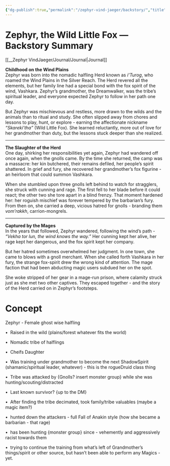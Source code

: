 ```yaml
---
{"dg-publish":true,"permalink":"/zephyr-vind-jaeger/backstory/","title":"Zephyr VindJaeger","tags":["gardenEntry"]}
---
```


# **Zephyr, the Wild Little Fox — Backstory Summary**

[[__Zephyr VindJaeger/Journal/Journal\|Journal]]

**Childhood on the Wind Plains**  
Zephyr was born into the nomadic halfling Herd known as _i’Turog_, who roamed the Wind Plains in the Silver Reach. The Herd revered all the elements, but her family line had a special bond with the fox spirit of the wind, Vashkara. Zephyr’s grandmother, the Dreamwalker, was the tribe’s spiritual leader, and everyone expected Zephyr to follow in her path one day.

But Zephyr was mischievous and restless, more drawn to the wilds and the animals than to ritual and study. She often slipped away from chores and lessons to play, hunt, or explore - earning the affectionate nickname _“Skareki’tha”_ (Wild Little Fox). She learned reluctantly, more out of love for her grandmother than duty, but the lessons stuck deeper than she realized.

---

**The Slaughter of the Herd**  
One day, shirking her responsibilities yet again, Zephyr had wandered off once again, when the gnolls came. By the time she returned, the camp was a massacre: her kin butchered, their remains defiled, her people’s spirit shattered. In grief and fury, she recovered her grandmother’s fox figurine - an heirloom that could summon Vashkara.

When she stumbled upon three gnolls left behind to watch for stragglers, she struck with cunning and rage. The first fell to her blade before it could react; the other two she tore apart in a blind frenzy. That moment hardened her: her roguish mischief was forever tempered by the barbarian’s fury. From then on, she carried a deep, vicious hatred for gnolls  - branding them _vom’rakkh_, carrion-mongrels.

---

**Captured by the Mages**  
In the years that followed, Zephyr wandered, following the wind’s path  - _“Vekha tor lun, the wind knows the way.”_ Her cunning kept her alive, her rage kept her dangerous, and the fox spirit kept her company.

But her hatred sometimes overwhelmed her judgment. In one town, she came to blows with a gnoll merchant. When she called forth Vashkara in her fury, the strange fox-spirit drew the wrong kind of attention. The mage faction that had been abducting magic users subdued her on the spot.

She woke stripped of her gear in a mage-run prison, where calamity struck just as she met two other captives. They escaped together - and the story of the Herd carried on in Zephyr’s footsteps.

# Concept
Zephyr - Female ghost wise halfling 

•  Raised in the wild (plains/forest whatever fits the world)

•  Nomadic tribe of halflings

•  Cheifs Daughter

•  Was training under grandmother to become the next ShadowSpirit (shamanic/spiritual leader, whatever) - this is the rogueDruid class thing

•  Tribe was attacked by {Gnolls? insert monster group} while she was hunting/scouting/distracted 

•  Last known survivor? {up to the DM}

•  After finding the tribe decimated, took family/tribe valuables (maybe a magic item?)

•  hunted down the attackers - full Fall of Anakin style (how she became a barbarian - that rage)

•  has been hunting {monster group} since - vehemently and aggressively racist towards them

•  trying to continue the training from what’s left of Grandmother’s things/spirit or other source, but hasn’t been able to perform any Magics - yet.